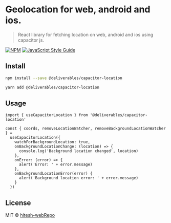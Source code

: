 # Geolocation for web, android and ios.

> React library for fetching location on web, android and ios using capacitor js.

[![NPM](https://img.shields.io/npm/v/@deliverables/capacitor-location.svg)](https://www.npmjs.com/package/@deliverables/capacitor-location) [![JavaScript Style Guide](https://img.shields.io/badge/code_style-standard-brightgreen.svg)](https://standardjs.com)

## Install

```bash
npm install --save @deliverables/capacitor-location

yarn add @deliverables/capacitor-location

```

## Usage

```tsx
import { useCapacitorLocation } from '@deliverables/capacitor-location'

const { coords, removeLocationWatcher, removeBackgroundLocationWatcher } =
  useCapacitorLocation({
    watchForBackgroundLocation: true,
    onBackgroundLocationChange: (location) => {
      console.log('Background location changed', location)
    },
    onError: (error) => {
      alert('Error: ' + error.message)
    },
    onBackgroundLocationError(error) {
      alert('Background location error: ' + error.message)
    }
  })
```

## License

MIT © [hitesh-webRepo](https://github.com/hitesh-webRepo)
